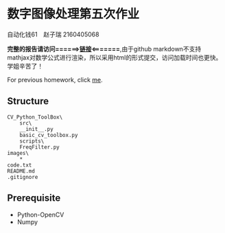 # 数字图像处理第五次作业

自动化钱61　赵子瑞  2160405068

**完整的报告请访问======>[链接](https://1989Ryan.github.io/DIPhw/hw5.html)<=======**,由于github markdown不支持mathjax对数学公式进行渲染，所以采用html的形式提交，访问加载时间也更快。学姐辛苦了！

For previous homework, click [me](https://1989Ryan.github.io/DIPhw/diphw.html).

## Structure

```
CV_Python_ToolBox\
    src\
	__init__.py
	basic_cv_toolbox.py
    scripts\
	FreqFilter.py
images\
    *
code.txt
README.md
.gitignore
```
## Prerequisite

* Python-OpenCV
* Numpy
